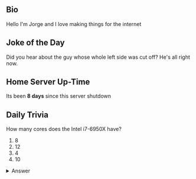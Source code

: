 ## Bio

Hello I'm Jorge and I love making things for the internet

## Joke of the Day

Did you hear about the guy whose whole left side was cut off? He's all right now.

## Home Server Up-Time

Its been **8 days** since this server shutdown


## Daily Trivia

How many cores does the Intel i7-6950X have?
 1. 8
 2. 12
 3. 4
 4. 10

<details>
  <summary>Answer</summary>
  10
</details>

